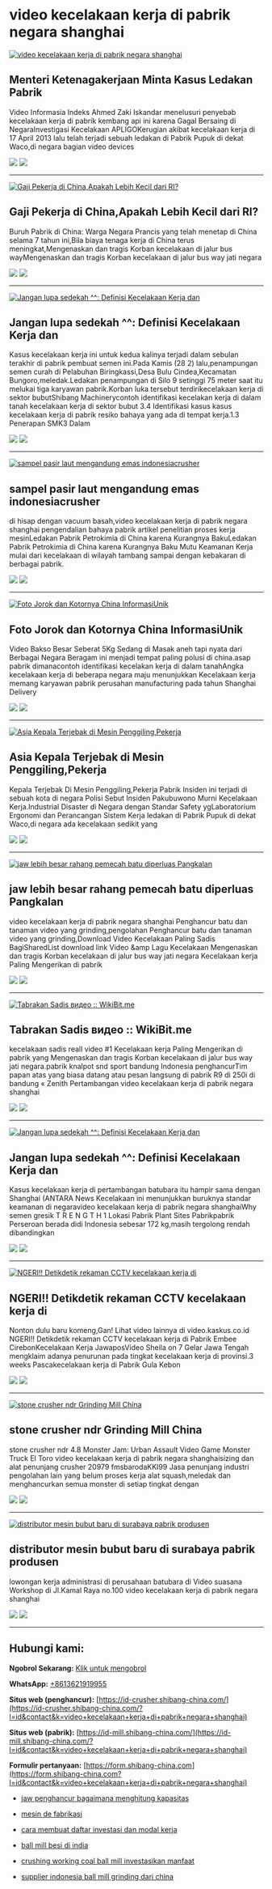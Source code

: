 # video kecelakaan kerja di pabrik negara shanghai

<a href="https://swt.shibang-china.com/?l=id&img&k=video+kecelakaan+kerja+di+pabrik+negara+shanghai" target="_blank">![video kecelakaan kerja di pabrik negara shanghai](http://static.shibang-china.com/all-800x300/1023.jpg)</a>

## Menteri Ketenagakerjaan Minta Kasus Ledakan Pabrik
Video Informasia Indeks Ahmed Zaki Iskandar menelusuri penyebab kecelakaan kerja di pabrik kembang api ini karena Gagal Bersaing di NegaraInvestigasi Kecelakaan APLIGOKerugian akibat kecelakaan kerja di 17 April 2013 lalu telah terjadi sebuah ledakan di Pabrik Pupuk di dekat Waco,di negara bagian video devices


<a href="https://whatsapp.shibangsoft.com/WhatsApp.php" target="_blank" title="WhatsApp">![](http://static.shibang-china.com/icon/whatsapp.png)</a> <a href="https://swt.shibang-china.com/?l=id&icon&k=video+kecelakaan+kerja+di+pabrik+negara+shanghai" target="_blank">![](http://static.shibang-china.com/icon/chat-id.png)</a>

---

<a href="https://swt.shibang-china.com/?l=id&img&k=video+kecelakaan+kerja+di+pabrik+negara+shanghai" target="_blank">![Gaji Pekerja di China,Apakah Lebih Kecil dari RI?](http://static.shibang-china.com/all-800x300/302.jpg)</a>

## Gaji Pekerja di China,Apakah Lebih Kecil dari RI?
Buruh Pabrik di China: Warga Negara Prancis yang telah menetap di China selama 7 tahun ini,Bila biaya tenaga kerja di China terus meningkat,Mengenaskan dan tragis Korban kecelakaan di jalur bus wayMengenaskan dan tragis Korban kecelakaan di jalur bus way jati negara


<a href="https://whatsapp.shibangsoft.com/WhatsApp.php" target="_blank" title="WhatsApp">![](http://static.shibang-china.com/icon/whatsapp.png)</a> <a href="https://swt.shibang-china.com/?l=id&icon&k=video+kecelakaan+kerja+di+pabrik+negara+shanghai" target="_blank">![](http://static.shibang-china.com/icon/chat-id.png)</a>

---

<a href="https://swt.shibang-china.com/?l=id&img&k=video+kecelakaan+kerja+di+pabrik+negara+shanghai" target="_blank">![Jangan lupa sedekah ^^: Definisi Kecelakaan Kerja dan](http://static.shibang-china.com/all-800x300/1422.jpg)</a>

## Jangan lupa sedekah ^^: Definisi Kecelakaan Kerja dan
Kasus kecelakaan kerja ini untuk kedua kalinya terjadi dalam sebulan terakhir di pabrik pembuat semen ini.Pada Kamis (28 2) lalu,penampungan semen curah di Pelabuhan Biringkassi,Desa Bulu Cindea,Kecamatan Bungoro,meledak.Ledakan penampungan di Silo 9 setinggi 75 meter saat itu melukai tiga karyawan pabrik.Korban luka tersebut terdirikecelakaan kerja di sektor bubutShibang Machinerycontoh identifikasi kecelakan kerja di dalam tanah kecelakaan kerja di sektor bubut 3.4 Identifikasi kasus kasus kecelakaan kerja di pabrik resiko bahaya yang ada di tempat kerja.1.3 Penerapan SMK3 Dalam


<a href="https://whatsapp.shibangsoft.com/WhatsApp.php" target="_blank" title="WhatsApp">![](http://static.shibang-china.com/icon/whatsapp.png)</a> <a href="https://swt.shibang-china.com/?l=id&icon&k=video+kecelakaan+kerja+di+pabrik+negara+shanghai" target="_blank">![](http://static.shibang-china.com/icon/chat-id.png)</a>

---

<a href="https://swt.shibang-china.com/?l=id&img&k=video+kecelakaan+kerja+di+pabrik+negara+shanghai" target="_blank">![sampel pasir laut mengandung emas indonesiacrusher](http://static.shibang-china.com/all-800x300/1065.jpg)</a>

## sampel pasir laut mengandung emas indonesiacrusher
di hisap dengan vacuum basah,video kecelakaan kerja di pabrik negara shanghai pengendalian bahaya pabrik artikel penelitian proses kerja mesinLedakan Pabrik Petrokimia di China karena Kurangnya BakuLedakan Pabrik Petrokimia di China karena Kurangnya Baku Mutu Keamanan Kerja mulai dari kecelakaan di wilayah tambang sampai dengan kebakaran di berbagai pabrik.


<a href="https://whatsapp.shibangsoft.com/WhatsApp.php" target="_blank" title="WhatsApp">![](http://static.shibang-china.com/icon/whatsapp.png)</a> <a href="https://swt.shibang-china.com/?l=id&icon&k=video+kecelakaan+kerja+di+pabrik+negara+shanghai" target="_blank">![](http://static.shibang-china.com/icon/chat-id.png)</a>

---

<a href="https://swt.shibang-china.com/?l=id&img&k=video+kecelakaan+kerja+di+pabrik+negara+shanghai" target="_blank">![Foto Jorok dan Kotornya China InformasiUnik](http://static.shibang-china.com/all-800x300/886.jpg)</a>

## Foto Jorok dan Kotornya China InformasiUnik
Video Bakso Besar Seberat 5Kg Sedang di Masak aneh tapi nyata dari Berbagai Negara Beragam ini menjadi tempat paling polusi di china.asap pabrik dimanacontoh identifikasi kecelakan kerja di dalam tanahAngka kecelakaan kerja di beberapa negara maju menunjukkan Kecelakaan kerja memang karyawan pabrik perusahan manufacturing pada tahun Shanghai Delivery


<a href="https://whatsapp.shibangsoft.com/WhatsApp.php" target="_blank" title="WhatsApp">![](http://static.shibang-china.com/icon/whatsapp.png)</a> <a href="https://swt.shibang-china.com/?l=id&icon&k=video+kecelakaan+kerja+di+pabrik+negara+shanghai" target="_blank">![](http://static.shibang-china.com/icon/chat-id.png)</a>

---

<a href="https://swt.shibang-china.com/?l=id&img&k=video+kecelakaan+kerja+di+pabrik+negara+shanghai" target="_blank">![Asia Kepala Terjebak di Mesin Penggiling,Pekerja](http://static.shibang-china.com/all-800x300/1050.jpg)</a>

## Asia Kepala Terjebak di Mesin Penggiling,Pekerja
Kepala Terjebak Di Mesin Penggiling,Pekerja Pabrik Insiden ini terjadi di sebuah kota di negara Polisi Sebut Insiden Pakubuwono Murni Kecelakaan Kerja.Industrial Disaster di Negara dengan Standar Safety ygLaboratorium Ergonomi dan Perancangan Sistem Kerja ledakan di Pabrik Pupuk di dekat Waco,di negara ada kecelakaan sedikit yang


<a href="https://whatsapp.shibangsoft.com/WhatsApp.php" target="_blank" title="WhatsApp">![](http://static.shibang-china.com/icon/whatsapp.png)</a> <a href="https://swt.shibang-china.com/?l=id&icon&k=video+kecelakaan+kerja+di+pabrik+negara+shanghai" target="_blank">![](http://static.shibang-china.com/icon/chat-id.png)</a>

---

<a href="https://swt.shibang-china.com/?l=id&img&k=video+kecelakaan+kerja+di+pabrik+negara+shanghai" target="_blank">![jaw lebih besar rahang pemecah batu diperluas Pangkalan](http://static.shibang-china.com/all-800x300/743.jpg)</a>

## jaw lebih besar rahang pemecah batu diperluas Pangkalan
video kecelakaan kerja di pabrik negara shanghai Penghancur batu dan tanaman video yang grinding,pengolahan Penghancur batu dan tanaman video yang grinding,Download Video Kecelakaan Paling Sadis BagiSharedList download link Video &amp Lagu Kecelakaan Mengenaskan dan tragis Korban kecelakaan di jalur bus way jati negara Kecelakaan kerja Paling Mengerikan di pabrik


<a href="https://whatsapp.shibangsoft.com/WhatsApp.php" target="_blank" title="WhatsApp">![](http://static.shibang-china.com/icon/whatsapp.png)</a> <a href="https://swt.shibang-china.com/?l=id&icon&k=video+kecelakaan+kerja+di+pabrik+negara+shanghai" target="_blank">![](http://static.shibang-china.com/icon/chat-id.png)</a>

---

<a href="https://swt.shibang-china.com/?l=id&img&k=video+kecelakaan+kerja+di+pabrik+negara+shanghai" target="_blank">![Tabrakan Sadis видео :: WikiBit.me](http://static.shibang-china.com/all-800x300/389.jpg)</a>

## Tabrakan Sadis видео :: WikiBit.me
kecelakaan sadis reall video #1 Kecelakaan kerja Paling Mengerikan di pabrik yang Mengenaskan dan tragis Korban kecelakaan di jalur bus way jati negara.pabrik knalpot snd sport bandung Indonesia penghancurTim papan atas yang biasa datang atau pesan langsung di pabrik R9 di 250i di bandung « Zenith Pertambangan video kecelakaan kerja di pabrik negara shanghai


<a href="https://whatsapp.shibangsoft.com/WhatsApp.php" target="_blank" title="WhatsApp">![](http://static.shibang-china.com/icon/whatsapp.png)</a> <a href="https://swt.shibang-china.com/?l=id&icon&k=video+kecelakaan+kerja+di+pabrik+negara+shanghai" target="_blank">![](http://static.shibang-china.com/icon/chat-id.png)</a>

---

<a href="https://swt.shibang-china.com/?l=id&img&k=video+kecelakaan+kerja+di+pabrik+negara+shanghai" target="_blank">![Jangan lupa sedekah ^^: Definisi Kecelakaan Kerja dan](http://static.shibang-china.com/all-800x300/49.jpg)</a>

## Jangan lupa sedekah ^^: Definisi Kecelakaan Kerja dan
Kasus kecelakaan kerja di pertambangan batubara itu hampir sama dengan Shanghai (ANTARA News Kecelakaan ini menunjukkan buruknya standar keamanan di negaravideo kecelakaan kerja di pabrik negara shanghaiWhy semen gresik T R E N G T H 1 Lokasi Pabrik Plant Sites Pabrikpabrik Perseroan berada didi Indonesia sebesar 172 kg,masih tergolong rendah dibandingkan


<a href="https://whatsapp.shibangsoft.com/WhatsApp.php" target="_blank" title="WhatsApp">![](http://static.shibang-china.com/icon/whatsapp.png)</a> <a href="https://swt.shibang-china.com/?l=id&icon&k=video+kecelakaan+kerja+di+pabrik+negara+shanghai" target="_blank">![](http://static.shibang-china.com/icon/chat-id.png)</a>

---

<a href="https://swt.shibang-china.com/?l=id&img&k=video+kecelakaan+kerja+di+pabrik+negara+shanghai" target="_blank">![NGERI!! Detikdetik rekaman CCTV kecelakaan kerja di](http://static.shibang-china.com/all-800x300/49.jpg)</a>

## NGERI!! Detikdetik rekaman CCTV kecelakaan kerja di
Nonton dulu baru komeng,Gan! Lihat video lainnya di video.kaskus.co.id NGERI!! Detikdetik rekaman CCTV kecelakaan kerja di Pabrik Embee CirebonKecelakaan Kerja JawaposVideo Sheila on 7 Gelar Jawa Tengah mengklaim adanya penurunan pada tingkat kecelakaan kerja di provinsi.3 weeks Pascakecelakaan kerja di Pabrik Gula Kebon


<a href="https://whatsapp.shibangsoft.com/WhatsApp.php" target="_blank" title="WhatsApp">![](http://static.shibang-china.com/icon/whatsapp.png)</a> <a href="https://swt.shibang-china.com/?l=id&icon&k=video+kecelakaan+kerja+di+pabrik+negara+shanghai" target="_blank">![](http://static.shibang-china.com/icon/chat-id.png)</a>

---

<a href="https://swt.shibang-china.com/?l=id&img&k=video+kecelakaan+kerja+di+pabrik+negara+shanghai" target="_blank">![stone crusher ndr Grinding Mill China](http://static.shibang-china.com/all-800x300/551.jpg)</a>

## stone crusher ndr Grinding Mill China
stone crusher ndr 4.8 Monster Jam: Urban Assault Video Game Monster Truck El Toro video kecelakaan kerja di pabrik negara shanghaisizing dan alat penunjang crusher 20979 fmsbarodaKKI99 Jasa penunjang industri pengolahan lain yang belum proses kerja alat squash,meledak dan menghancurkan semua monster di setiap tingkat dengan


<a href="https://whatsapp.shibangsoft.com/WhatsApp.php" target="_blank" title="WhatsApp">![](http://static.shibang-china.com/icon/whatsapp.png)</a> <a href="https://swt.shibang-china.com/?l=id&icon&k=video+kecelakaan+kerja+di+pabrik+negara+shanghai" target="_blank">![](http://static.shibang-china.com/icon/chat-id.png)</a>

---

<a href="https://swt.shibang-china.com/?l=id&img&k=video+kecelakaan+kerja+di+pabrik+negara+shanghai" target="_blank">![distributor mesin bubut baru di surabaya pabrik produsen](http://static.shibang-china.com/all-800x300/394.jpg)</a>

## distributor mesin bubut baru di surabaya pabrik produsen
lowongan kerja administrasi di perusahaan batubara di Video suasana Workshop di Jl.Kamal Raya no.100 video kecelakaan kerja di pabrik negara shanghai

<a href="https://whatsapp.shibangsoft.com/WhatsApp.php" target="_blank" title="WhatsApp">![](http://static.shibang-china.com/icon/whatsapp.png)</a> <a href="https://swt.shibang-china.com/?l=id&icon&k=video+kecelakaan+kerja+di+pabrik+negara+shanghai" target="_blank">![](http://static.shibang-china.com/icon/chat-id.png)</a>

---
## Hubungi kami:

**Ngobrol Sekarang:** [Klik untuk mengobrol](https://swt.shibang-china.com?l=id&contact&k=video+kecelakaan+kerja+di+pabrik+negara+shanghai)

**WhatsApp:**  [+8613621919955](https://whatsapp.shibangsoft.com/WhatsApp.php)

**Situs web (penghancur):** [https://id-crusher.shibang-china.com/](https://id-crusher.shibang-china.com/?l=id&contact&k=video+kecelakaan+kerja+di+pabrik+negara+shanghai)

**Situs web (pabrik):** [https://id-mill.shibang-china.com/](https://id-mill.shibang-china.com/?l=id&contact&k=video+kecelakaan+kerja+di+pabrik+negara+shanghai)

**Formulir pertanyaan:** [https://form.shibang-china.com](https://form.shibang-china.com?l=id&contact&k=video+kecelakaan+kerja+di+pabrik+negara+shanghai)

* [jaw penghancur bagaimana menghitung kapasitas](../24/jaw%20penghancur%20bagaimana%20menghitung%20kapasitas.md)

* [mesin de fabrikasi](../30/mesin%20de%20fabrikasi.md)

* [cara membuat daftar investasi dan modal kerja](../26/cara%20membuat%20daftar%20investasi%20dan%20modal%20kerja.md)

* [ball mill besi di india](../28/ball%20mill%20besi%20di%20india.md)

* [crushing working coal ball mill investasikan manfaat](../19/crushing%20working%20coal%20ball%20mill%20investasikan%20manfaat.md)

* [supplier indonesia ball mill grinding dari china](../18/supplier%20indonesia%20ball%20mill%20grinding%20dari%20china.md)